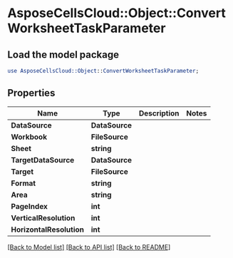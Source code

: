 # AsposeCellsCloud::Object::ConvertWorksheetTaskParameter 

## Load the model package
```perl
use AsposeCellsCloud::Object::ConvertWorksheetTaskParameter;
```

## Properties
Name | Type | Description | Notes
------------ | ------------- | ------------- | -------------
**DataSource** | **DataSource** |  |
**Workbook** | **FileSource** |  |
**Sheet** | **string** |  |
**TargetDataSource** | **DataSource** |  |
**Target** | **FileSource** |  |
**Format** | **string** |  |
**Area** | **string** |  |
**PageIndex** | **int** |  |
**VerticalResolution** | **int** |  |
**HorizontalResolution** | **int** |  |  

[[Back to Model list]](../README.md#documentation-for-models) [[Back to API list]](../README.md#documentation-for-api-endpoints) [[Back to README]](../README.md)

